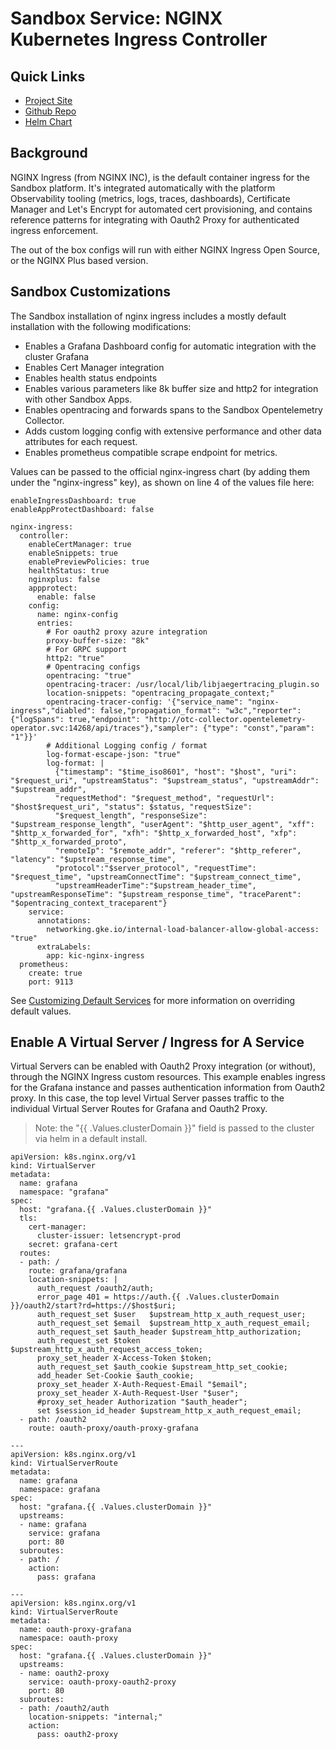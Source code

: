 # Sandbox Service: NGINX Kubernetes Ingress Controller

## Quick Links
* [Project Site](https://docs.nginx.com/nginx-ingress-controller/)
* [Github Repo](https://github.com/nginxinc/kubernetes-ingress)
* [Helm Chart](https://github.com/nginxinc/kubernetes-ingress/tree/main/deployments/helm-chart)

## Background
NGINX Ingress (from NGINX INC), is the default container ingress for the Sandbox platform.
It's integrated automatically with the platform Observability tooling (metrics, logs, traces, dashboards),
Certificate Manager and Let's Encrypt for automated cert provisioning,
and contains reference patterns for integrating with Oauth2 Proxy for authenticated ingress enforcement.

The out of the box configs will run with either NGINX Ingress Open Source, or the NGINX Plus based version.

## Sandbox Customizations
The Sandbox installation of nginx ingress includes a mostly default installation with the following modifications:

* Enables a Grafana Dashboard config for automatic integration with the cluster Grafana
* Enables Cert Manager integration
* Enables health status endpoints
* Enables various parameters like 8k buffer size and http2 for integration with other Sandbox Apps.
* Enables opentracing and forwards spans to the Sandbox Opentelemetry Collector.
* Adds custom logging config with extensive performance and other data attributes for each request.
* Enables prometheus compatible scrape endpoint for metrics.

Values can be passed to the official nginx-ingress chart (by adding them under the "nginx-ingress" key),
as shown on line 4 of the values file here:

```
enableIngressDashboard: true
enableAppProtectDashboard: false

nginx-ingress:
  controller:
    enableCertManager: true
    enableSnippets: true
    enablePreviewPolicies: true
    healthStatus: true
    nginxplus: false
    appprotect:
      enable: false
    config:
      name: nginx-config
      entries:
        # For oauth2 proxy azure integration
        proxy-buffer-size: "8k"
        # For GRPC support
        http2: "true"
        # Opentracing configs
        opentracing: "true"
        opentracing-tracer: /usr/local/lib/libjaegertracing_plugin.so
        location-snippets: "opentracing_propagate_context;"
        opentracing-tracer-config: '{"service_name": "nginx-ingress","diabled": false,"propagation_format": "w3c","reporter": {"logSpans": true,"endpoint": "http://otc-collector.opentelemetry-operator.svc:14268/api/traces"},"sampler": {"type": "const","param": "1"}}'
        # Additional Logging config / format
        log-format-escape-json: "true"
        log-format: |
          {"timestamp": "$time_iso8601", "host": "$host", "uri": "$request_uri", "upstreamStatus": "$upstream_status", "upstreamAddr": "$upstream_addr",
          "requestMethod": "$request_method", "requestUrl": "$host$request_uri", "status": $status, "requestSize":
          "$request_length", "responseSize": "$upstream_response_length", "userAgent": "$http_user_agent", "xff": "$http_x_forwarded_for", "xfh": "$http_x_forwarded_host", "xfp": "$http_x_forwarded_proto",
          "remoteIp": "$remote_addr", "referer": "$http_referer", "latency": "$upstream_response_time",
          "protocol":"$server_protocol", "requestTime": "$request_time", "upstreamConnectTime": "$upstream_connect_time",
          "upstreamHeaderTime":"$upstream_header_time", "upstreamResponseTime": "$upstream_response_time", "traceParent": "$opentracing_context_traceparent"}
    service:
      annotations:
        networking.gke.io/internal-load-balancer-allow-global-access: "true"
      extraLabels:
        app: kic-nginx-ingress
  prometheus:
    create: true
    port: 9113
```

See [Customizing Default Services](../customization/default-services.md) for more information on overriding default values.

## Enable A Virtual Server / Ingress for A Service
Virtual Servers can be enabled with Oauth2 Proxy integration (or without), through the NGINX Ingress custom resources.
This example enables ingress for the Grafana instance and passes authentication information from Oauth2 proxy. In this case,
the top level Virtual Server passes traffic to the individual Virtual Server Routes for Grafana and Oauth2 Proxy.

> Note: the "{{ .Values.clusterDomain }}" field is passed to the cluster via helm in a default install.

```
apiVersion: k8s.nginx.org/v1
kind: VirtualServer
metadata:
  name: grafana
  namespace: "grafana"
spec:
  host: "grafana.{{ .Values.clusterDomain }}"
  tls:
    cert-manager:
      cluster-issuer: letsencrypt-prod
    secret: grafana-cert
  routes:
  - path: /
    route: grafana/grafana
    location-snippets: |
      auth_request /oauth2/auth;
      error_page 401 = https://auth.{{ .Values.clusterDomain }}/oauth2/start?rd=https://$host$uri;
      auth_request_set $user   $upstream_http_x_auth_request_user;
      auth_request_set $email  $upstream_http_x_auth_request_email;
      auth_request_set $auth_header $upstream_http_authorization;
      auth_request_set $token  $upstream_http_x_auth_request_access_token;
      proxy_set_header X-Access-Token $token;
      auth_request_set $auth_cookie $upstream_http_set_cookie;
      add_header Set-Cookie $auth_cookie;
      proxy_set_header X-Auth-Request-Email "$email";
      proxy_set_header X-Auth-Request-User "$user";
      #proxy_set_header Authorization "$auth_header";
      set $session_id_header $upstream_http_x_auth_request_email;
  - path: /oauth2
    route: oauth-proxy/oauth-proxy-grafana

---
apiVersion: k8s.nginx.org/v1
kind: VirtualServerRoute
metadata:
  name: grafana
  namespace: grafana
spec:
  host: "grafana.{{ .Values.clusterDomain }}"
  upstreams:
  - name: grafana
    service: grafana
    port: 80
  subroutes:
  - path: /
    action:
      pass: grafana

---
apiVersion: k8s.nginx.org/v1
kind: VirtualServerRoute
metadata:
  name: oauth-proxy-grafana
  namespace: oauth-proxy
spec:
  host: "grafana.{{ .Values.clusterDomain }}"
  upstreams:
  - name: oauth2-proxy
    service: oauth-proxy-oauth2-proxy
    port: 80
  subroutes:
  - path: /oauth2/auth
    location-snippets: "internal;"
    action:
      pass: oauth2-proxy
```
